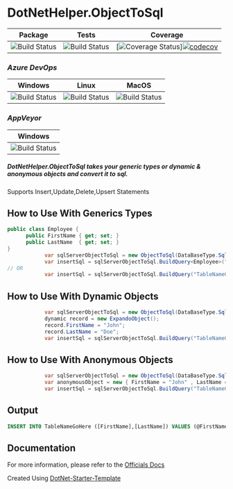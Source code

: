 # DotNetHelper.ObjectToSql


| Package  | Tests | Coverage |
| :-----:  | :---: | :------: |
| ![Build Status][nuget-downloads]  | ![Build Status][tests]  | [![Coverage Status](https://coveralls.io/repos/github/TheMofaDe/DotNetHelper.ObjectToSql/badge.svg)][![codecov](https://codecov.io/gh/TheMofaDe/DotNetHelper.ObjectToSql/branch/master/graph/badge.svg)](https://codecov.io/gh/TheMofaDe/DotNetHelper.ObjectToSql) |

### *Azure DevOps*
| Windows | Linux | MacOS |
| :-----: | :-----: | :---: | 
| ![Build Status][azure-windows]  | ![Build Status][azure-linux]  | ![Build Status][azure-macOS] 

### *AppVeyor*
| Windows |
| :-----: | 
| ![Build Status][appveyor-windows]


##### DotNetHelper.ObjectToSql takes your generic types or dynamic & anonymous objects and convert it to sql. 

Supports Insert,Update,Delete,Upsert Statements



## How to Use With Generics Types
```csharp
public class Employee {
      public FirstName { get; set; }
      public LastName  { get; set; }
}
            var sqlServerObjectToSql = new ObjectToSql(DataBaseType.SqlServer);
            var insertSql = sqlServerObjectToSql.BuildQuery<Employee>("TableNameGoesHere", ActionType.Insert,null);
// OR 
            var insertSql = sqlServerObjectToSql.BuildQuery("TableNameGoesHere", ActionType.Insert, new Employee());
```

## How to Use With Dynamic Objects
```csharp
            var sqlServerObjectToSql = new ObjectToSql(DataBaseType.SqlServer);
            dynamic record = new ExpandoObject();
            record.FirstName = "John";
            record.LastName = "Doe";
            var insertSql = sqlServerObjectToSql.BuildQuery("TableNameGoesHere", ActionType.Insert,record);
```


## How to Use With Anonymous Objects
```csharp
            var sqlServerObjectToSql = new ObjectToSql(DataBaseType.SqlServer);
            var anonymousObject = new { FirstName = "John" , LastName = "Doe"}
            var insertSql = sqlServerObjectToSql.BuildQuery("TableNameGoesHere", ActionType.Insert,anonymousObject);
```
## Output
```sql
INSERT INTO TableNameGoHere ([FirstName],[LastName]) VALUES (@FirstName,@LastName)
```




## Documentation
For more information, please refer to the [Officials Docs][2]

Created Using [DotNet-Starter-Template](http://themofade.github.io/DotNet-Starter-Template) 


<!-- Links. -->

[1]:  https://gist.github.com/davidfowl/ed7564297c61fe9ab814
[2]: http://themofade.github.io/DotNetHelper.ObjectToSql

[Cake]: https://gist.github.com/davidfowl/ed7564297c61fe9ab814
[Azure DevOps]: https://gist.github.com/davidfowl/ed7564297c61fe9ab814
[AppVeyor]: https://gist.github.com/davidfowl/ed7564297c61fe9ab814
[GitVersion]: https://gitversion.readthedocs.io/en/latest/
[Nuget]: https://gist.github.com/davidfowl/ed7564297c61fe9ab814
[Chocolately]: https://gist.github.com/davidfowl/ed7564297c61fe9ab814
[WiX]: http://wixtoolset.org/
[DocFx]: https://dotnet.github.io/docfx/



<!-- BADGES. -->

[nuget-downloads]: https://img.shields.io/nuget/dt/DotNetHelper.ObjectToSql.svg?style=flat-square
[tests]: https://img.shields.io/appveyor/tests/themofade/DotNetHelper.ObjectToSql.svg?style=flat-square
[coverage-status]: https://dev.azure.com/Josephmcnealjr0013/DotNetHelper.ObjectToSql/_apis/build/status/TheMofaDe.DotNetHelper.ObjectToSql?branchName=master&jobName=Windows


[azure-windows]: https://dev.azure.com/Josephmcnealjr0013/DotNetHelper.ObjectToSql/_apis/build/status/TheMofaDe.DotNetHelper.ObjectToSql?branchName=master&jobName=Windows
[azure-linux]: https://dev.azure.com/Josephmcnealjr0013/DotNetHelper.ObjectToSql/_apis/build/status/TheMofaDe.DotNetHelper.ObjectToSql?branchName=master&jobName=Linux
[azure-macOS]: https://dev.azure.com/Josephmcnealjr0013/DotNetHelper.ObjectToSql/_apis/build/status/TheMofaDe.DotNetHelper.ObjectToSql?branchName=master&jobName=macOS

[appveyor-windows]: https://ci.appveyor.com/project/TheMofaDe/DotNetHelper.ObjectToSql/branch/master
